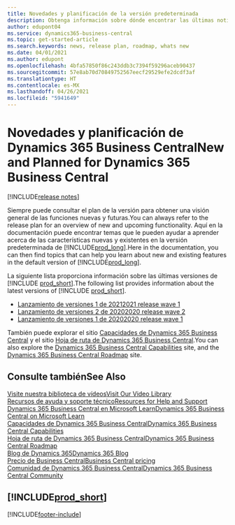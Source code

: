 ```yaml
---
title: Novedades y planificación de la versión predeterminada
description: Obtenga información sobre dónde encontrar las últimas noticias y actualizaciones para la versión predeterminada de Business Central.
author: edupont04
ms.service: dynamics365-business-central
ms.topic: get-started-article
ms.search.keywords: news, release plan, roadmap, whats new
ms.date: 04/01/2021
ms.author: edupont
ms.openlocfilehash: 4bfa57850f86c243ddb3c7394f59296aceb90437
ms.sourcegitcommit: 57e8ab70d70849752567eecf29529efe2dcdf3af
ms.translationtype: HT
ms.contentlocale: es-MX
ms.lasthandoff: 04/26/2021
ms.locfileid: "5941649"
---
```

# <a name="new-and-planned-for-dynamics-365-business-central"></a><span data-ttu-id="065d0-103">Novedades y planificación de Dynamics 365 Business Central</span><span class="sxs-lookup"><span data-stu-id="065d0-103">New and Planned for Dynamics 365 Business Central</span></span>

[!INCLUDE[release notes](includes/release-notes.md)]

<span data-ttu-id="065d0-104">Siempre puede consultar el plan de la versión para obtener una visión general de las funciones nuevas y futuras.</span><span class="sxs-lookup"><span data-stu-id="065d0-104">You can always refer to the release plan for an overview of new and upcoming functionality.</span></span> <span data-ttu-id="065d0-105">Aquí en la documentación puede encontrar temas que le pueden ayudar a aprender acerca de las características nuevas y existentes en la versión predeterminada de [!INCLUDE[prod_long](includes/prod_long.md)].</span><span class="sxs-lookup"><span data-stu-id="065d0-105">Here in the documentation, you can then find topics that can help you learn about new and existing features in the default version of [!INCLUDE[prod_long](includes/prod_long.md)].</span></span>  

<span data-ttu-id="065d0-106">La siguiente lista proporciona información sobre las últimas versiones de [!INCLUDE [prod_short](includes/prod_short.md)].</span><span class="sxs-lookup"><span data-stu-id="065d0-106">The following list provides information about the latest versions of [!INCLUDE [prod_short](includes/prod_short.md)].</span></span>  

* [<span data-ttu-id="065d0-107">Lanzamiento de versiones 1 de 2021</span><span class="sxs-lookup"><span data-stu-id="065d0-107">2021 release wave 1</span></span>](/dynamics365-release-plan/2021wave1/smb/dynamics365-business-central/planned-features)  
* [<span data-ttu-id="065d0-108">Lanzamiento de versiones 2 de 2020</span><span class="sxs-lookup"><span data-stu-id="065d0-108">2020 release wave 2</span></span>](/dynamics365-release-plan/2020wave2/smb/dynamics365-business-central/planned-features)  
* [<span data-ttu-id="065d0-109">Lanzamiento de versiones 1 de 2020</span><span class="sxs-lookup"><span data-stu-id="065d0-109">2020 release wave 1</span></span>](/dynamics365-release-plan/2020wave1/dynamics365-business-central/planned-features)  

<span data-ttu-id="065d0-110">También puede explorar el sitio [Capacidades de Dynamics 365 Business Central](https://dynamics.microsoft.com/business-central/capabilities/) y el sitio [Hoja de ruta de Dynamics 365 Business Central](https://dynamics.microsoft.com/roadmap/business-central/).</span><span class="sxs-lookup"><span data-stu-id="065d0-110">You can also explore the [Dynamics 365 Business Central Capabilities](https://dynamics.microsoft.com/business-central/capabilities/) site, and the [Dynamics 365 Business Central Roadmap](https://dynamics.microsoft.com/roadmap/business-central/) site.</span></span>  

<!--comment out for 3 days[![RSS Subscription](/dynamics365-release-plan/media/feed-icon.png "RSS Subscription")](https://go.microsoft.com/fwlink/?linkid=2161350) Updates to Dynamics 365 Business Central documentation-->

## <a name="see-also"></a><span data-ttu-id="065d0-111">Consulte también</span><span class="sxs-lookup"><span data-stu-id="065d0-111">See Also</span></span>

[<span data-ttu-id="065d0-112">Visite nuestra biblioteca de vídeos</span><span class="sxs-lookup"><span data-stu-id="065d0-112">Visit Our Video Library</span></span>](across-videos.md)  
[<span data-ttu-id="065d0-113">Recursos de ayuda y soporte técnico</span><span class="sxs-lookup"><span data-stu-id="065d0-113">Resources for Help and Support</span></span>](product-help-and-support.md)  
[<span data-ttu-id="065d0-114">Dynamics 365 Business Central en Microsoft Learn</span><span class="sxs-lookup"><span data-stu-id="065d0-114">Dynamics 365 Business Central on Microsoft Learn</span></span>](/learn/dynamics365/business-central?WT.mc_id=dyn365bc_landingpage-docs)  
[<span data-ttu-id="065d0-115">Capacidades de Dynamics 365 Business Central</span><span class="sxs-lookup"><span data-stu-id="065d0-115">Dynamics 365 Business Central Capabilities</span></span>](https://dynamics.microsoft.com/business-central/capabilities/)  
[<span data-ttu-id="065d0-116">Hoja de ruta de Dynamics 365 Business Central</span><span class="sxs-lookup"><span data-stu-id="065d0-116">Dynamics 365 Business Central Roadmap</span></span>](https://dynamics.microsoft.com/roadmap/business-central/)  
[<span data-ttu-id="065d0-117">Blog de Dynamics 365</span><span class="sxs-lookup"><span data-stu-id="065d0-117">Dynamics 365 Blog</span></span>](https://cloudblogs.microsoft.com/dynamics365/it/product/business-central/)  
[<span data-ttu-id="065d0-118">Precio de Business Central</span><span class="sxs-lookup"><span data-stu-id="065d0-118">Business Central pricing</span></span>](https://dynamics.microsoft.com/business-central/overview/#pricing)  
[<span data-ttu-id="065d0-119">Comunidad de Dynamics 365 Business Central</span><span class="sxs-lookup"><span data-stu-id="065d0-119">Dynamics 365 Business Central Community</span></span>](https://community.dynamics.com/business/)

## [!INCLUDE[prod_short](includes/free_trial_md.md)]

[!INCLUDE[footer-include](includes/footer-banner.md)]